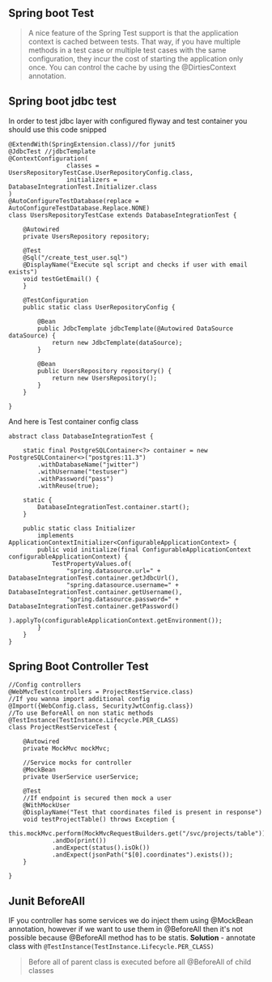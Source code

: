 ## Spring boot Test
> A nice feature of the Spring Test support is that the application context is cached between tests.
> That way, if you have multiple methods in a test case or multiple test cases with the same configuration,
> they incur the cost of starting the application only once.
> You can control the cache by using the @DirtiesContext annotation.

## Spring boot jdbc test
In order to test jdbc layer with configured flyway and test container you should use this code snipped
```
@ExtendWith(SpringExtension.class)//for junit5
@JdbcTest //jdbcTemplate
@ContextConfiguration(
				classes = UsersRepositoryTestCase.UserRepositoryConfig.class,
				initializers = DatabaseIntegrationTest.Initializer.class
)
@AutoConfigureTestDatabase(replace = AutoConfigureTestDatabase.Replace.NONE)
class UsersRepositoryTestCase extends DatabaseIntegrationTest {

    @Autowired
    private UsersRepository repository;

    @Test
    @Sql("/create_test_user.sql")
    @DisplayName("Execute sql script and checks if user with email exists")
    void testGetEmail() {
    }

    @TestConfiguration
    public static class UserRepositoryConfig {

        @Bean
        public JdbcTemplate jdbcTemplate(@Autowired DataSource dataSource) {
            return new JdbcTemplate(dataSource);
        }

        @Bean
        public UsersRepository repository() {
            return new UsersRepository();
        }
    }

}
```

And here is Test container config class
```
abstract class DatabaseIntegrationTest {

    static final PostgreSQLContainer<?> container = new PostgreSQLContainer<>("postgres:11.3")
        .withDatabaseName("jwitter")
        .withUsername("testuser")
        .withPassword("pass")
        .withReuse(true);

    static {
        DatabaseIntegrationTest.container.start();
    }

    public static class Initializer
        implements ApplicationContextInitializer<ConfigurableApplicationContext> {
        public void initialize(final ConfigurableApplicationContext configurableApplicationContext) {
            TestPropertyValues.of(
                "spring.datasource.url=" + DatabaseIntegrationTest.container.getJdbcUrl(),
                "spring.datasource.username=" + DatabaseIntegrationTest.container.getUsername(),
                "spring.datasource.password=" + DatabaseIntegrationTest.container.getPassword()
            ).applyTo(configurableApplicationContext.getEnvironment());
        }
    }
}
```

## Spring Boot Controller Test
```
//Config controllers
@WebMvcTest(controllers = ProjectRestService.class)
//If you wanna import additional config
@Import({WebConfig.class, SecurityJwtConfig.class})
//To use BeforeAll on non static methods
@TestInstance(TestInstance.Lifecycle.PER_CLASS)
class ProjectRestServiceTest {

    @Autowired
    private MockMvc mockMvc;

    //Service mocks for controller
    @MockBean
    private UserService userService;

    @Test
	//If endpoint is secured then mock a user
    @WithMockUser
    @DisplayName("Test that coordinates filed is present in response")
    void testProjectTable() throws Exception {
        this.mockMvc.perform(MockMvcRequestBuilders.get("/svc/projects/table"))
            .andDo(print())
            .andExpect(status().isOk())
            .andExpect(jsonPath("$[0].coordinates").exists());
    }

}

```
## Junit BeforeAll
IF you controller has some services we do inject them using @MockBean
annotation, however if we want to use them in @BeforeAll then it's not 
possible because @BeforeAll method has to be statis.
**Solution** - annotate class with `@TestInstance(TestInstance.Lifecycle.PER_CLASS)`

> Before all of parent class is executed before all @BeforeAll of child classes
